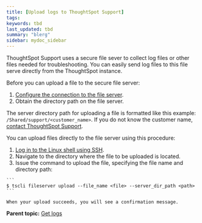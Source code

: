 ```yaml
---
title: [Upload logs to ThoughtSpot Support]
tags: 
keywords: tbd
last_updated: tbd
summary: "blerg"
sidebar: mydoc_sidebar
---
```

ThoughtSpot Support uses a secure file sever to collect log files or other files needed for troubleshooting. You can easily send log files to this file serve directly from the ThoughtSpot instance.

Before you can upload a file to the secure file server:

1.  [Configure the connection to the file server](../setup/work-with-ts-support.html#).
2.  Obtain the directory path on the file server.

The server directory path for uploading a file is formatted like this example: `/Shared/support/<customer_name>`. If you do not know the customer name, [contact ThoughtSpot Support](../misc/contact.html#).

You can upload files directly to the file server using this procedure:

1.   [Log in to the Linux shell using SSH](../setup/login_console.html#).
2.   Navigate to the directory where the file to be uploaded is located.
3.   Issue the command to upload the file, specifying the file name and directory path:

    ```
    $ tscli fileserver upload --file_name <file> --server_dir_path <path>
    ```

    When your upload succeeds, you will see a confirmation message.


**Parent topic:** [Get logs](../../admin/troubleshooting/get_logs.html)
